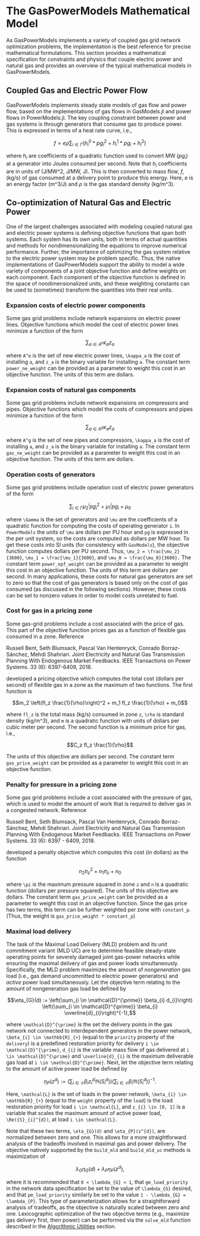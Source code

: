 # The GasPowerModels Mathematical Model
As GasPowerModels implements a variety of coupled gas grid network optimization problems, the implementation is the best reference for precise mathematical formulations.
This section provides a mathematical specification for constraints and physics that couple electric power and natural gas and provides an overview of the typical mathematical models in GasPowerModels.

## Coupled Gas and Electric Power Flow
GasPowerModels implements steady state models of gas flow and power flow, based on the implementations of gas flows in GasModels.jl and power flows in PowerModels.jl.
The key coupling constraint between power and gas systems is through generators that consume gas to produce power.
This is expressed in terms of a heat rate curve, i.e.,
```math
f = e \rho \sum_{i \in \Gamma} (h^{0}_{i} * pg_{i}^2 + h^{1}_{i} * pg_{i} + h^{2}_{i})
```
where $h_{i}$ are coefficients of a quadratic function used to convert MW ($pg_{i}$) at a generator into Joules consumed per second.
Note that $h_{i}$ coefficients are in units of (J/MW^2, J/MW, J).
This is then converted to mass flow, $f$, (kg/s) of gas consumed at a delivery point to produce this energy.
Here, $e$ is an energy factor (m^3/J) and $\rho$ is the gas standard density (kg/m^3).

## Co-optimization of Natural Gas and Electric Power
One of the largest challenges associated with modeling coupled natural gas and electric power systems is defining objective functions that span both systems.
Each system has its own units, both in terms of actual quantities and methods for nondimensionalizing the equations to improve numerical performance.
Further, the importance of optimizing the gas system relative to the electric power system may be problem specific.
Thus, the native implementations of GasPowerModels support the ability to model a wide variety of components of a joint objective function and define weights on each component.
Each component of the objective function is defined in the space of nondimensionalized units, and these weighting constants can be used to (sometimes) transform the quantities into their real units.

### Expansion costs of electric power components
Some gas grid problems include network expansions on electric power lines.
Objective functions which model the cost of electric power lines minimize a function of the form
```math
 \sum_{a \in A^e} \kappa_{a} z_{a}
```
where ``A^e`` is the set of new electric power lines, ``\kappa_a`` is the cost of installing ``a``, and ``z_a`` is the binary variable for installing ``a``.
The constant term `power_ne_weight` can be provided as a parameter to weight this cost in an objective function.
The units of this term are dollars.

### Expansion costs of natural gas components
Some gas grid problems include network expansions on compressors and pipes.
Objective functions which model the costs of compressors and pipes minimize a function of the form
```math
 \sum_{a \in A^g} \kappa_{a} z_{a}
```
where ``A^g`` is the set of new pipes and compressors, ``\kappa_a`` is the cost of installing ``a``, and ``z_a`` is the binary variable for installing ``a``.
The constant term `gas_ne_weight` can be provided as a parameter to weight this cost in an objective function.
The units of this term are dollars.

### Operation costs of generators
Some gas grid problems include operation cost of electric power generators of the form
```math
\sum_{i \in \Gamma} \mu_2^i pg^2_i + \mu_1^i pg_i + \mu_0
```
where ``\Gamma`` is the set of generators and ``\mu`` are the coefficients of a quadratic function for computing the costs of operating generator ``i``. 
In `PowerModels` the units of ``\mu`` are dollars per PU hour and ``pg`` is expressed in the per unit system, so the costs are computed as dollars per MW hour.
To get these costs into SI units (for consistency with `GasModels`), the objective function computes dollars per PU second.
Thus, ``\mu_2 = \frac{\mu_2}{3600}``, ``\mu_1 = \frac{\mu_1}{3600}``, and ``\mu_0 = \frac{\mu_0}{3600}.``
The constant term `power_opf_weight` can be provided as a parameter to weight this cost in an objective function.
The units of this term are dollars per second.
In many applications, these costs for natural gas generators are set to zero so that the cost of gas generators is based only on the cost of gas consumed (as discussed in the following sections).
However, these costs can be set to nonzero values in order to model costs unrelated to fuel.

### Cost for gas in a pricing zone
Some gas-grid problems include a cost associated with the price of gas.
This part of the objective function prices gas as a function of flexible gas consumed in a zone. Reference

Russell Bent, Seth Blumsack, Pascal Van Hentenryck, Conrado Borraz-Sánchez, Mehdi Shahriari. Joint Electricity and Natural Gas Transmission Planning With Endogenous Market Feedbacks. IEEE Transactions on Power Systems. 33 (6):  6397-6409, 2018.

developed a pricing objective which computes the total cost (dollars per second) of flexible gas in a zone as the maximum of two functions.
The first function is
```math
m_2 \left(fl_z \frac{1}{\rho}\right)^2 + m_1 fl_z \frac{1}{\rho} + m_0
```
where ``fl_z`` is the total mass (kg/s) consumed in zone ``z``, ``\rho`` is standard density (kg/m^3), and ``m`` is a quadratic function with units of dollars per cubic meter per second.
The second function is a minimum price for gas, i.e.,
```math
C_z fl_z \frac{1}{\rho}
```
The units of this objective are dollars per second.
The constant term `gas_price_weight` can be provided as a parameter to weight this cost in an objective function.

### Penalty for pressure in a pricing zone
Some gas grid problems include a cost associated with the pressure of gas, which is used to model the amount of work that is required to deliver gas in a congested network. Reference

Russell Bent, Seth Blumsack, Pascal Van Hentenryck, Conrado Borraz-Sánchez, Mehdi Shahriari. Joint Electricity and Natural Gas Transmission Planning With Endogenous Market Feedbacks. IEEE Transactions on Power Systems. 33 (6):  6397 - 6409, 2018.

developed a penalty objective which computes this cost (in dollars) as the function
```math
n_2 \pi_z^2 + n_1 \pi_z + n_0
```
where  ``\pi`` is the maximum pressure squared in zone ``z`` and ``n`` is a quadratic function (dollars per pressure squared).
The units of this objective are dollars.
The constant term `gas_price_weight` can be provided as a parameter to weight this cost in an objective function.
Since the gas price has two terms, this term can be further weighted per zone with `constant_p`.
(Thus, the weight is `gas_price_weight * constant_p`)


### Maximal load delivery
The task of the Maximal Load Delivery (MLD) problem and its unit commitment variant (MLD UC) are to determine feasible steady-state operating points for severely damaged joint gas-power networks while ensuring the maximal delivery of gas and power loads simultaneously.
Specifically, the MLD problem maximizes the amount of _nongeneration_ gas load (i.e., gas demand uncommitted to electric power generators) and _active_ power load simultaneously.
Let the objective term relating to the amount of nongeneration gas load be defined by
```math
\eta_{G}(d) := \left(\sum_{i \in \mathcal{D}^{\prime}} \beta_{i} d_{i}\right) \left(\sum_{i \in \mathcal{D}^{\prime}} \beta_{i} \overline{d}_{i}\right)^{-1},
```
where ``\mathcal{D}^{\prime}`` is the set the delivery points in the gas network not connected to interdependent generators in the power network, ``\beta_{i} \in \mathbb{R}_{+}`` (equal to the `priority` property of the `delivery`) is a predefined restoration priority for delivery ``i \in \mathcal{D}^{\prime}``, ``d_{i}`` is the variable mass flow of gas delivered at ``i \in \mathcal{D}^{\prime}`` and ``\overline{d}_{i}`` is the maximum deliverable gas load at ``i \in \mathcal{D}^{\prime}``.
Next, let the objective term relating to the amount of active power load be defined by
```math
\eta_{P}(z^{d}) := \left(\sum_{i \in \mathcal{L}} \beta_{i} z_{i}^{d} \Re({S}_{i}^{d})\right) \left(\sum_{i \in \mathcal{L}} \beta_{i} \Re({S}_{i}^{d})\right)^{-1}.
```
Here, ``\mathcal{L}`` is the set of loads in the power network, ``\beta_{i} \in \mathbb{R}_{+}`` (equal to the `weight` property of the `load`) is the load restoration priority for load ``i \in \mathcal{L}``, and ``z_{i} \in [0, 1]`` is a variable that scales the maximum amount of active power load, ``\Re({S}_{i}^{d})``, at load ``i \in \mathcal{L}``.

Note that these two terms, ``\eta_{G}(d)`` and ``\eta_{P}(z^{d})``, are normalized between zero and one.
This allows for a more straightforward analysis of the tradeoffs involved in maximal gas and power delivery.
The objective natively supported by the `build_mld` and `build_mld_uc` methods is maximization of
```math
    \lambda_{G} \eta_{G}(d) + \lambda_{P} \eta_{P}(z^{d}),
```
where it is recommended that ``0 < \lambda_{G} < 1``, that `gm_load_priority` in the network data specification be set to the value of ``\lambda_{G}`` desired, and that `pm_load_priority` similarly be set to the value ``1 - \lambda_{G} = \lambda_{P}``.
This type of parameterization allows for a straightforward analysis of tradeoffs, as the objective is naturally scaled between zero and one.
Lexicographic optimization of the two objective terms (e.g., maximize gas delivery first, then power) can be performed via the `solve_mld` function described in the [Algorithmic Utilities](@ref) section.